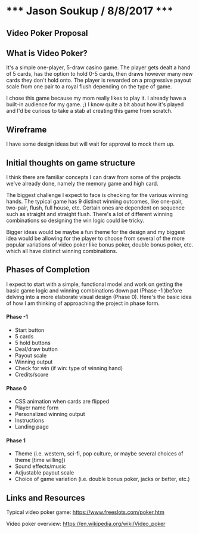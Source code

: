 # *** Jason Soukup / 8/8/2017 ***

## Video Poker Proposal

## What is Video Poker?

It's a simple one-player, 5-draw casino game. The player gets dealt a hand of 5 cards, has the option to hold 0-5 cards, then draws however many new cards they don't hold onto. The player is rewarded on a progressive payout scale from one pair to a royal flush depending on the type of game.

I chose this game because my mom really likes to play it. I already have a built-in audience for my game. ;) I know quite a bit about how it's played and I'd be curious to take a stab at creating this game from scratch. 

## Wireframe

I have some design ideas but will wait for approval to mock them up.

## Initial thoughts on game structure

I think there are familiar concepts I can draw from some of the projects we've already done, namely the memory game and high card.

The biggest challenge I expect to face is checking for the various winning hands. The typical game has 9 distinct winning outcomes, like one-pair, two-pair, flush, full house, etc. Certain ones are dependent on sequence such as straight and straight flush. There's a lot of different winning combinations so designing the win logic could be tricky. 

Bigger ideas would be maybe a fun theme for the design and my biggest idea would be allowing for the player to choose from several of the more popular variations of video poker like bonus poker, double bonus poker, etc. which all have distinct winning combinations.

## Phases of Completion

I expect to start with a simple, functional model and work on getting the basic game logic and winning combinations down pat (Phase -1 )before delving into a more elaborate visual design (Phase 0). Here's the basic idea of how I am thinking of approaching the project in phase form.

#### Phase -1
- Start button 
- 5 cards
- 5 hold buttons
- Deal/draw button
- Payout scale
- Winning output
- Check for win (if win: type of winning hand)
- Credits/score

#### Phase 0
- CSS animation when cards are flipped
- Player name form
- Personalized winning output
- Instructions
- Landing page 

#### Phase 1
- Theme (i.e. western, sci-fi, pop culture, or maybe several choices of theme [time willing])
- Sound effects/music
- Adjustable payout scale
- Choice of game variation (i.e. double bonus poker, jacks or better, etc.)

## Links and Resources

Typical video poker game: https://www.freeslots.com/poker.htm

Video poker overview: https://en.wikipedia.org/wiki/Video_poker
